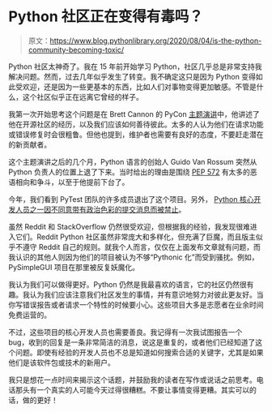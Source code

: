 # Python 社区正在变得有毒吗？

> 原文：<https://www.blog.pythonlibrary.org/2020/08/04/is-the-python-community-becoming-toxic/>

Python 社区太神奇了。我在 15 年前开始学习 Python，社区几乎总是非常支持我解决问题。然而，过去几年似乎发生了转变。我不确定这只是因为 Python 变得如此受欢迎，还是因为一些更基本的东西，比如人们对事物变得更加敏感。不管是什么，这个社区似乎正在远离它曾经的样子。

我第一次开始思考这个问题是在 Brett Cannon 的 PyCon [主题演讲](https://www.youtube.com/watch?v=tzFWz5fiVKU&feature=youtu.be&t=48m55s)中，他讲述了他在开源社区的经历，以及我们应该如何善待彼此。太多的人认为他们在请求功能或错误修复时会很粗鲁。但他也提到，维护者也需要有良好的态度，不要赶走潜在的新贡献者。

这个主题演讲之后的几个月，Python 语言的创始人 Guido Van Rossum 突然从 Python 负责人的位置上退了下来。当时给出的理由是围绕 [PEP 572](https://www.python.org/dev/peps/pep-0572/) 有太多的恶语相向和争斗，以至于他提前下台了。

今年，我们看到 PyTest 团队的许多成员退出了这个项目。另外， [Python 核心开发人员之一因不同意带有政治色彩的提交消息而被禁止](https://twitter.com/jackdied/status/1286266354488803340)。

虽然 Reddit 和 StackOverflow 仍然很受欢迎，但根据我的经验，我发现很难进入它们。Reddit Python 社区虽然非常庞大和多样化，但充满了巨魔，而且版主似乎不遵守 Reddit 自己的规则。就我个人而言，仅仅在上面发布文章就有问题，而我认识的其他人则因为他们的项目被认为不够“Pythonic 化”而受到骚扰。例如，PySimpleGUI 项目在那里被反复妖魔化。

我认为我们可以做得更好。Python 仍然是我最喜欢的语言，它的社区仍然很有趣。我认为我们应该注意我们社区发生的事情，并有意识地努力对彼此更友好。当你写错误报告或者请求一个特性的时候要小心。这些项目大多是志愿者在业余时间免费运营的。

不过，这些项目的核心开发人员也需要善良。我记得有一次我试图报告一个 bug，收到的回复是一条非常简洁的消息，说这是重复的，或者他们已经知道了这个问题。即使有经验的开发人员也不总是知道如何搜索合适的关键字，尤其是如果他们是该软件包或技术的新用户。

我只是想花一点时间来揭示这个话题，并鼓励我的读者在写作或说话之前思考。电话那头有一个真实的人可能今天过得很糟糕。不要让事情变得更糟。其实可以的话，做的更好！